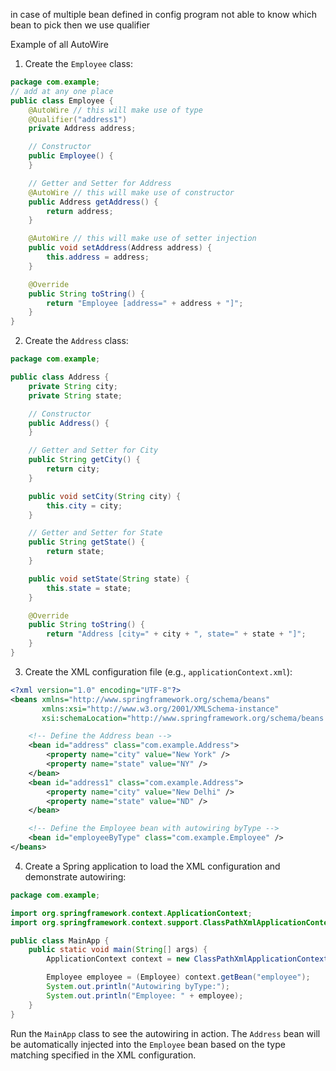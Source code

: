 in case of multiple bean defined in config program not able to know which bean to  pick then we use qualifier

 Example of all AutoWire

1. Create the `Employee` class:

```java
package com.example;
// add at any one place
public class Employee {
	@AutoWire // this will make use of type
	@Qualifier("address1")
    private Address address;

    // Constructor
    public Employee() {
    }

    // Getter and Setter for Address
    @AutoWire // this will make use of constructor
    public Address getAddress() {
        return address;
    }

	@AutoWire // this will make use of setter injection
    public void setAddress(Address address) {
        this.address = address;
    }

    @Override
    public String toString() {
        return "Employee [address=" + address + "]";
    }
}
```

2. Create the `Address` class:

```java
package com.example;

public class Address {
    private String city;
    private String state;

    // Constructor
    public Address() {
    }

    // Getter and Setter for City
    public String getCity() {
        return city;
    }

    public void setCity(String city) {
        this.city = city;
    }

    // Getter and Setter for State
    public String getState() {
        return state;
    }

    public void setState(String state) {
        this.state = state;
    }

    @Override
    public String toString() {
        return "Address [city=" + city + ", state=" + state + "]";
    }
}
```

3. Create the XML configuration file (e.g., `applicationContext.xml`):

```xml
<?xml version="1.0" encoding="UTF-8"?>
<beans xmlns="http://www.springframework.org/schema/beans"
       xmlns:xsi="http://www.w3.org/2001/XMLSchema-instance"
       xsi:schemaLocation="http://www.springframework.org/schema/beans http://www.springframework.org/schema/beans/spring-beans.xsd">

    <!-- Define the Address bean -->
    <bean id="address" class="com.example.Address">
        <property name="city" value="New York" />
        <property name="state" value="NY" />
    </bean>
    <bean id="address1" class="com.example.Address">
        <property name="city" value="New Delhi" />
        <property name="state" value="ND" />
    </bean>

    <!-- Define the Employee bean with autowiring byType -->
    <bean id="employeeByType" class="com.example.Employee" />
</beans>

```



4. Create a Spring application to load the XML configuration and demonstrate autowiring:

```java
package com.example;

import org.springframework.context.ApplicationContext;
import org.springframework.context.support.ClassPathXmlApplicationContext;

public class MainApp {
    public static void main(String[] args) {
        ApplicationContext context = new ClassPathXmlApplicationContext("applicationContext.xml");

        Employee employee = (Employee) context.getBean("employee");
        System.out.println("Autowiring byType:");
        System.out.println("Employee: " + employee);
    }
}
```

Run the `MainApp` class to see the autowiring in action. The `Address` bean will be automatically injected into the `Employee` bean based on the type matching specified in the XML configuration.